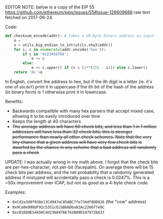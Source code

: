 EDITOR NOTE: below is a copy of the EIP 55 https://github.com/ethereum/eips/issues/55#issue-126609688 raw text fetched on 2017-06-24.

Code:

``` python
def checksum_encode(addr): # Takes a 20-byte binary address as input
    o = ''
    v = utils.big_endian_to_int(utils.sha3(addr))
    for i, c in enumerate(addr.encode('hex')):
        if c in '0123456789':
            o += c
        else:
            o += c.upper() if (v & (2**(255 - i))) else c.lower()
    return '0x'+o
```

In English, convert the address to hex, but if the ith digit is a letter (ie. it's one of `abcdef`) print it in uppercase if the ith bit of the hash of the address (in binary form) is 1 otherwise print it in lowercase.

Benefits:
- Backwards compatible with many hex parsers that accept mixed case, allowing it to be easily introduced over time
- Keeps the length at 40 characters
- ~~The average address will have 60 check bits, and less than 1 in 1 million addresses will have less than 32 check bits; this is stronger performance than nearly all other check schemes. Note that the very tiny chance that a given address will have very few check bits is dwarfed by the chance in any scheme that a bad address will randomly pass a check~~

UPDATE: I was actually wrong in my math above. I forgot that the check bits are per-hex-character, not per-bit (facepalm). On average there will be 15 check bits per address, and the net probability that a randomly generated address if mistyped will accidentally pass a check is 0.0247%. This is a ~50x improvement over ICAP, but not as good as a 4-byte check code.

Examples:
- `0xCd2a3d9f938e13Cd947eC05ABC7fe734df8DD826` (the "cow" address)
- `0x9Ca0e998dF92c5351cEcbBb6Dba82Ac2266f7e0C`
- `0xcB16D0E54450Cdd2368476E762B09D147972b637`
